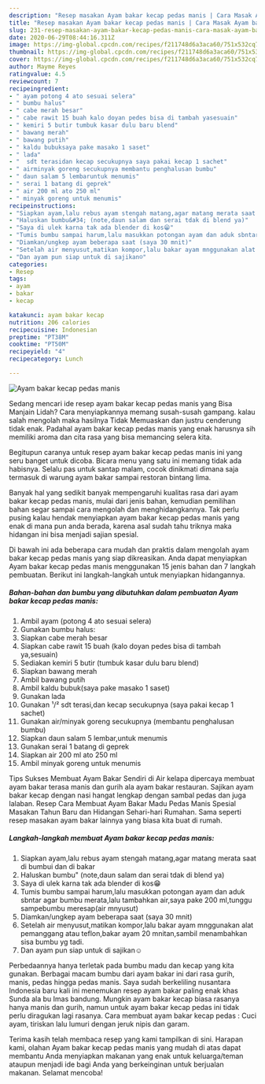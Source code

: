 ```yaml
---
description: "Resep masakan Ayam bakar kecap pedas manis | Cara Masak Ayam bakar kecap pedas manis Yang Bikin Ngiler"
title: "Resep masakan Ayam bakar kecap pedas manis | Cara Masak Ayam bakar kecap pedas manis Yang Bikin Ngiler"
slug: 231-resep-masakan-ayam-bakar-kecap-pedas-manis-cara-masak-ayam-bakar-kecap-pedas-manis-yang-bikin-ngiler
date: 2020-06-29T08:44:16.311Z
image: https://img-global.cpcdn.com/recipes/f211748d6a3aca60/751x532cq70/ayam-bakar-kecap-pedas-manis-foto-resep-utama.jpg
thumbnail: https://img-global.cpcdn.com/recipes/f211748d6a3aca60/751x532cq70/ayam-bakar-kecap-pedas-manis-foto-resep-utama.jpg
cover: https://img-global.cpcdn.com/recipes/f211748d6a3aca60/751x532cq70/ayam-bakar-kecap-pedas-manis-foto-resep-utama.jpg
author: Mayme Reyes
ratingvalue: 4.5
reviewcount: 7
recipeingredient:
- " ayam potong 4 ato sesuai selera"
- " bumbu halus"
- " cabe merah besar"
- " cabe rawit 15 buah kalo doyan pedes bisa di tambah yasesuain"
- " kemiri 5 butir tumbuk kasar dulu baru blend"
- " bawang merah"
- " bawang putih"
- " kaldu bubuksaya pake masako 1 saset"
- " lada"
- "  sdt terasidan kecap secukupnya saya pakai kecap 1 sachet"
- " airminyak goreng secukupnya membantu penghalusan bumbu"
- " daun salam 5 lembaruntuk menumis"
- " serai 1 batang di geprek"
- " air 200 ml ato 250 ml"
- " minyak goreng untuk menumis"
recipeinstructions:
- "Siapkan ayam,lalu rebus ayam stengah matang,agar matang merata saat di bumbui dan di bakar"
- "Haluskan bumbu&#34; (note,daun salam dan serai tdak di blend ya)"
- "Saya di ulek karna tak ada blender di kos😁"
- "Tumis bumbu sampai harum,lalu masukkan potongan ayam dan aduk sbntar agar bumbu merata,lalu tambahkan air,saya pake 200 ml,tunggu sampebumbu meresap(air mnyusut)"
- "Diamkan/ungkep ayam beberapa saat (saya 30 mnit)"
- "Setelah air menyusut,matikan kompor,lalu bakar ayam mnggunakan alat pemanggang atau teflon,bakar ayam 20 mnitan,sambil menambahkan sisa bumbu yg tadi."
- "Dan ayam pun siap untuk di sajikan☺"
categories:
- Resep
tags:
- ayam
- bakar
- kecap

katakunci: ayam bakar kecap 
nutrition: 206 calories
recipecuisine: Indonesian
preptime: "PT38M"
cooktime: "PT50M"
recipeyield: "4"
recipecategory: Lunch

---
```



![Ayam bakar kecap pedas manis](https://img-global.cpcdn.com/recipes/f211748d6a3aca60/751x532cq70/ayam-bakar-kecap-pedas-manis-foto-resep-utama.jpg)

Sedang mencari ide resep ayam bakar kecap pedas manis yang Bisa Manjain Lidah? Cara menyiapkannya memang susah-susah gampang. kalau salah mengolah maka hasilnya Tidak Memuaskan dan justru cenderung tidak enak. Padahal ayam bakar kecap pedas manis yang enak harusnya sih memiliki aroma dan cita rasa yang bisa memancing selera kita.

Begitupun caranya untuk resep ayam bakar kecap pedas manis ini yang seru banget untuk dicoba. Bicara menu yang satu ini memang tidak ada habisnya. Selalu pas untuk santap malam, cocok dinikmati dimana saja termasuk di warung ayam bakar sampai restoran bintang lima.

Banyak hal yang sedikit banyak mempengaruhi kualitas rasa dari ayam bakar kecap pedas manis, mulai dari jenis bahan, kemudian pemilihan bahan segar sampai cara mengolah dan menghidangkannya. Tak perlu pusing kalau hendak menyiapkan ayam bakar kecap pedas manis yang enak di mana pun anda berada, karena asal sudah tahu triknya maka hidangan ini bisa menjadi sajian spesial.


Di bawah ini ada beberapa cara mudah dan praktis dalam mengolah ayam bakar kecap pedas manis yang siap dikreasikan. Anda dapat menyiapkan Ayam bakar kecap pedas manis menggunakan 15 jenis bahan dan 7 langkah pembuatan. Berikut ini langkah-langkah untuk menyiapkan hidangannya.

<!--inarticleads1-->

##### Bahan-bahan dan bumbu yang dibutuhkan dalam pembuatan Ayam bakar kecap pedas manis:

1. Ambil  ayam (potong 4 ato sesuai selera)
1. Gunakan  bumbu halus:
1. Siapkan  cabe merah besar
1. Siapkan  cabe rawit 15 buah (kalo doyan pedes bisa di tambah ya,sesuain)
1. Sediakan  kemiri 5 butir (tumbuk kasar dulu baru blend)
1. Siapkan  bawang merah
1. Ambil  bawang putih
1. Ambil  kaldu bubuk(saya pake masako 1 saset)
1. Gunakan  lada
1. Gunakan  ¹/² sdt terasi,dan kecap secukupnya (saya pakai kecap 1 sachet)
1. Gunakan  air/minyak goreng secukupnya (membantu penghalusan bumbu)
1. Siapkan  daun salam 5 lembar,untuk menumis
1. Gunakan  serai 1 batang di geprek
1. Siapkan  air 200 ml ato 250 ml
1. Ambil  minyak goreng untuk menumis


Tips Sukses Membuat Ayam Bakar Sendiri di Air kelapa dipercaya membuat ayam bakar terasa manis dan gurih ala ayam bakar restauran. Sajikan ayam bakar kecap dengan nasi hangat lengkap dengan sambal pedas dan juga lalaban. Resep Cara Membuat Ayam Bakar Madu Pedas Manis Spesial Masakan Tahun Baru dan Hidangan Sehari-hari Rumahan. Sama seperti resep masakan ayam bakar lainnya yang biasa kita buat di rumah. 

<!--inarticleads2-->

##### Langkah-langkah membuat Ayam bakar kecap pedas manis:

1. Siapkan ayam,lalu rebus ayam stengah matang,agar matang merata saat di bumbui dan di bakar
1. Haluskan bumbu&#34; (note,daun salam dan serai tdak di blend ya)
1. Saya di ulek karna tak ada blender di kos😁
1. Tumis bumbu sampai harum,lalu masukkan potongan ayam dan aduk sbntar agar bumbu merata,lalu tambahkan air,saya pake 200 ml,tunggu sampebumbu meresap(air mnyusut)
1. Diamkan/ungkep ayam beberapa saat (saya 30 mnit)
1. Setelah air menyusut,matikan kompor,lalu bakar ayam mnggunakan alat pemanggang atau teflon,bakar ayam 20 mnitan,sambil menambahkan sisa bumbu yg tadi.
1. Dan ayam pun siap untuk di sajikan☺


Perbedaannya hanya terletak pada bumbu madu dan kecap yang kita gunakan. Berbagai macam bumbu dari ayam bakar ini dari rasa gurih, manis, pedas hingga pedas manis. Saya sudah berkeliling nusantara Indonesia baru kali ini menemukan resep ayam bakar paling enak khas Sunda ala bu Imas bandung. Mungkin ayam bakar kecap biasa rasanya hanya manis dan gurih, namun untuk ayam bakar kecap pedas ini tidak perlu diragukan lagi rasanya. Cara membuat ayam bakar kecap pedas : Cuci ayam, tiriskan lalu lumuri dengan jeruk nipis dan garam. 

Terima kasih telah membaca resep yang kami tampilkan di sini. Harapan kami, olahan Ayam bakar kecap pedas manis yang mudah di atas dapat membantu Anda menyiapkan makanan yang enak untuk keluarga/teman ataupun menjadi ide bagi Anda yang berkeinginan untuk berjualan makanan. Selamat mencoba!

